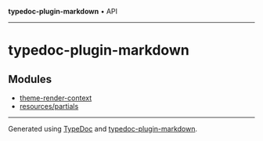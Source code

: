 **typedoc-plugin-markdown** • API

***

# typedoc-plugin-markdown

## Modules

- [theme-render-context](theme-render-context.md)
- [resources/partials](resources/partials.md)

***

Generated using [TypeDoc](https://typedoc.org) and [typedoc-plugin-markdown](https://typedoc-plugin-markdown.org).
